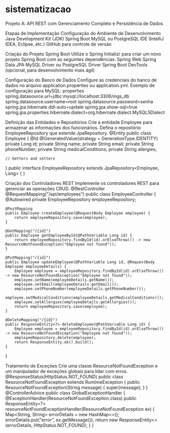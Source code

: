 # sistematizacao
Projeto A: API REST com Gerenciamento Completo e Persistência de Dados

Etapas de Implementação
Configuração do Ambiente de Desenvolvimento
Java Development Kit (JDK)
Spring Boot
MySQL ou PostgreSQL
IDE (IntelliJ IDEA, Eclipse, etc.)
GitHub para controle de versão

Criação do Projeto Spring Boot
Utilize o Spring Initializr para criar um novo projeto Spring Boot com as seguintes dependências:
Spring Web
Spring Data JPA
MySQL Driver ou PostgreSQL Driver
Spring Boot DevTools (opcional, para desenvolvimento mais ágil)

Configuração do Banco de Dados
Configure as credenciais do banco de dados no arquivo application.properties ou application.yml.
Exemplo de configuração para MySQL:
properties
spring.datasource.url=jdbc:mysql://localhost:3306/mgs_db
spring.datasource.username=root
spring.datasource.password=senha
spring.jpa.hibernate.ddl-auto=update
spring.jpa.show-sql=true
spring.jpa.properties.hibernate.dialect=org.hibernate.dialect.MySQL5Dialect


Definição das Entidades e Repositórios
Crie a entidade Employee para armazenar as informações dos funcionários.
Defina o repositório EmployeeRepository que estende JpaRepository.
@Entity
public class Employee {
    @Id
    @GeneratedValue(strategy = GenerationType.IDENTITY)
    private Long id;
    private String name;
    private String email;
    private String phoneNumber;
    private String medicalConditions;
    private String allergies;

    // Getters and setters
}
public interface EmployeeRepository extends JpaRepository<Employee, Long> {
}

Criação dos Controladores REST
Implemente os controladores REST para gerenciar as operações CRUD.
@RestController
@RequestMapping("/api/employees")
public class EmployeeController {
    @Autowired
    private EmployeeRepository employeeRepository;

    @PostMapping
    public Employee createEmployee(@RequestBody Employee employee) {
        return employeeRepository.save(employee);
    }

    @GetMapping("/{id}")
    public Employee getEmployeeById(@PathVariable Long id) {
        return employeeRepository.findById(id).orElseThrow(() -> new ResourceNotFoundException("Employee not found"));
    }

    @PutMapping("/{id}")
    public Employee updateEmployee(@PathVariable Long id, @RequestBody Employee employeeDetails) {
        Employee employee = employeeRepository.findById(id).orElseThrow(() -> new ResourceNotFoundException("Employee not found"));
        employee.setName(employeeDetails.getName());
        employee.setEmail(employeeDetails.getEmail());
        employee.setPhoneNumber(employeeDetails.getPhoneNumber());
        employee.setMedicalConditions(employeeDetails.getMedicalConditions());
        employee.setAllergies(employeeDetails.getAllergies());
        return employeeRepository.save(employee);
    }

    @DeleteMapping("/{id}")
    public ResponseEntity<?> deleteEmployee(@PathVariable Long id) {
        Employee employee = employeeRepository.findById(id).orElseThrow(() -> new ResourceNotFoundException("Employee not found"));
        employeeRepository.delete(employee);
        return ResponseEntity.ok().build();
    }
}

Tratamento de Exceções
Crie uma classe ResourceNotFoundException e um manipulador de exceções globais para lidar com erros.
@ResponseStatus(HttpStatus.NOT_FOUND)
public class ResourceNotFoundException extends RuntimeException {
    public ResourceNotFoundException(String message) {
        super(message);
    }
}
@ControllerAdvice
public class GlobalExceptionHandler {
    @ExceptionHandler(ResourceNotFoundException.class)
    public ResponseEntity<?> resourceNotFoundExceptionHandler(ResourceNotFoundException ex) {
        Map<String, String> errorDetails = new HashMap<>();
        errorDetails.put("error", ex.getMessage());
        return new ResponseEntity<>(errorDetails, HttpStatus.NOT_FOUND);
    }
}
